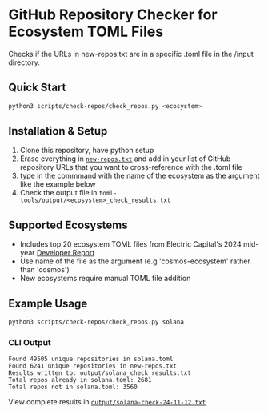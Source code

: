 # GitHub Repository Checker for Ecosystem TOML Files

Checks if the URLs in new-repos.txt are in a specific .toml file in the /input directory. 

## Quick Start
```bash
python3 scripts/check-repos/check_repos.py <ecosystem>
```
## Installation & Setup
1. Clone this repository, have python setup
2. Erase everything in [`new-repos.txt`](./new-repos.txt) and add in your list of GitHub repository URLs that you want to cross-reference with the .toml file
3. type in the commmand with the name of the ecosystem as the argument like the example below 
4. Check the output file in `toml-tools/output/<ecosystem>_check_results.txt`

## Supported Ecosystems
- Includes top 20 ecosystem TOML files from Electric Capital's 2024 mid-year [Developer Report](https://www.developerreport.com/)
- Use name of the file as the argument (e.g 'cosmos-ecosystem' rather than 'cosmos')
- New ecosystems require manual TOML file addition

## Example Usage
```bash
python3 scripts/check-repos/check_repos.py solana
```

### CLI Output
```
Found 49505 unique repositories in solana.toml
Found 6241 unique repositories in new-repos.txt
Results written to: output/solana_check_results.txt
Total repos already in solana.toml: 2681
Total repos not in solana.toml: 3560
```

View complete results in [`output/solana-check-24-11-12.txt`](../../output/solana-check-24-11-12.txt)